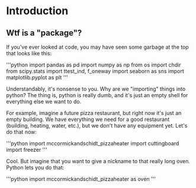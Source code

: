 # Introduction

## Wtf is a "package"? 

If you've ever looked at code, you may have seen some garbage at the top that looks like this:

'''python
import pandas as pd
import numpy as np
from os import chdir
from scipy.stats import ttest_ind, f_oneway
import seaborn as sns
import matplotlib.pyplot as plt
'''

Understandably, it's nonsense to you. Why are we "importing" things into python?  The thing is, python is really dumb, and it's just an empty shell for everything else we want to do. 

For example, imagine a future pizza restaurant, but right now it's just an empty building. We have everything we need for a good restaurant (building, heating, water, etc.), but we don't have any equipment yet. Let's do that now:  

'''python
import mccormickandschidt_pizzaheater
import cuttingboard
import freezer
'''

Cool. But imagine that you want to give a nickname to that really long oven. Python lets you do that:

'''python
import mccormickandschidt_pizzaheater as oven
'''
